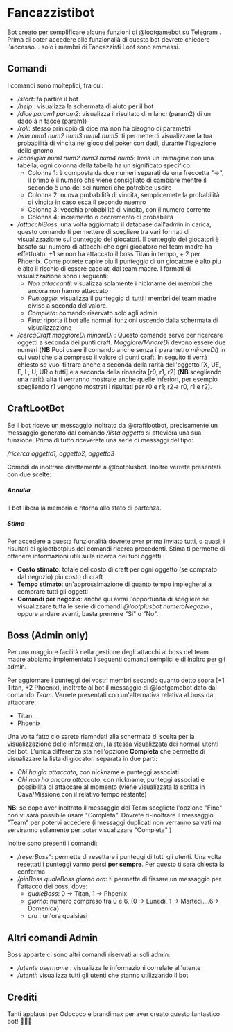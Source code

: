 # Fancazzistibot
Bot creato per semplificare alcune funzioni di [@lootgamebot](https://telegram.me/lootgamebot) su Telegram .
Prima di poter accedere alle funzionalià di questo bot devrete chiedere l'accesso... solo i membri di Fancazzisti Loot sono ammessi.
## Comandi
I comandi sono molteplici, tra cui:
* */start*: fa partire il bot 
* */help* : visualizza la schermata di aiuto per il bot
* */dice param1 param2*: visualizza il risultato di n lanci (param2) di un dado a n facce (param1)
* */roll*: stesso prinicpio di dice ma non ha bisogno di parametri
* */win num1 num2 num3 num4 num5*: ti permette di visualizzare la tua probabilità di vincita nel gioco del poker con dadi, durante l'ispezione dello gnomo
* */consiglia num1 num2 num3 num4 num5*: Invia un immagine con una tabella, ogni colonna della tabella ha un significato 
specifico:
    * Colonna 1: è composta da due numeri separati da una freccetta "->", il primo è il numero che viene consigliato di 
    cambiare mentre il secondo è uno dei sei numeri che potrebbe uscire
    * Colonna 2: nuova probabilità di vincita, semplicemete la probabilità di vincita in caso esca il secondo nuemro
    * Colonna 3: vecchia probabilità di vincita, con il numero corrente
    * Colonna 4: incremento o decremento di probabilità
* */attacchiBoss*: una volta aggiornato il database dall'admin in carica, questo comando ti permettere di scegliere tra 
vari formati di visualizzazione sul punteggio dei giocatori. Il punteggio dei giocatori è basato sul numero di attacchi 
che ogni giocatore nel team madre ha effettuato: +1 se non ha attaccato il boss Titan in tempo, + 2 per Phoenix. Come potrete capire
piu il punteggio di un giocatore è alto piu è alto il rischio di essere cacciati dal team madre. I formati di visualizzazione
sono i seguenti:
    * *Non attaccanti*: visualizza solamente i nickname dei membri che ancora non hanno attaccato
    * *Punteggio*: visualizza il punteggio di tutti i membri del team madre diviso a seconda del valore.
    * *Completa*: comando riservato solo agli admin
    * *Fine*: riporta il bot alle normali funzioni uscendo dalla schermata di visualizzazione
* */cercaCraft maggioreDi minoreDi* : Questo comande serve per ricercare oggetti a seconda dei punti craft. *Maggiore/MinoreDi*
devono essere due numeri (**NB** Puoi usare il comando anche senza il parametro *minoreDi*) in cui vuoi che sia compreso il valore
di punti craft. In seguito ti verrà chiesto se vuoi filtrare anche a seconda della rarità dell'oggetto [X, UE, E, L, U, UR o tutti] e 
a seconda della rinascita [r0, r1, r2] (**NB** scegliendo una rarità alta ti verranno mostrate anche quelle inferiori, per esempio scegliendo 
r1 vengono mostrati i risultati per r0 e r1; r2-> r0, r1 e r2).

## CraftLootBot
Se Il bot riceve un messaggio inoltrato da @craftlootbot, precisamente un messaggio generato dal comando */lista oggetto* si attevierà
una sua funzione. Prima di tutto riceverete una serie di messaggi del tipo:

*/ricerca oggetto1, oggetto2, oggetto3*

Comodi da inoltrare direttamente a @lootplusbot. Inoltre verrete presentati con due scelte:
##### Annulla
Il bot libera la memoria e ritorna allo stato di partenza.
##### Stima
Per accedere a questa funzionalità dovrete aver prima inviato tutti, o quasi, i risultati di @lootbotplus dei comandi 
ricerca precedenti.
Stima ti permette di ottenere informazioni utili sulla ricerca dei tuoi oggetti:
* **Costo stimato**: totale del costo di craft per ogni oggetto (se comprato dal negozio) piu costo di craft
* **Tempo stimato**: un'approssimazione di quanto tempo impiegherai a comprare tutti gli oggetti
* **Comandi per negozio**: anche qui avrai l'opportunità di scegliere se visualizzare tutta le serie di comandi *@lootplusbot numeroNegozio*
, oppure andare avanti, basta premere "Si" o "No".

## Boss (Admin only)
Per una maggiore facilità nella gestione degli attacchi al boss del team madre abbiamo implementato i seguenti comandi semplici e di 
inoltro per gli admin.

Per aggiornare i punteggi dei vostri membri secondo quanto detto sopra (+1 Titan, +2 Phoenix), inoltrate al bot il messaggio 
di @lootgamebot dato dal comando *Team*. Verrete presentati con un'alternativa relativa al boss da attaccare:
* Titan
* Phoenix

Una volta fatto cio sarete riamndati alla schermata di scelta per la visualizzazione delle informazioni, la stessa visualizzata 
dei normali utenti del bot. L'unica differenza sta nell'opzione **Completa** che permette di visualizzare la lista di giocatori separata in due 
parti:
* *Chi ha gia attaccato*, con nickname e punteggi associati
* *Chi non ha ancora attaccato*, con nickname, punteggi associati e possibilità di attaccare al momento (viene visualizzata la scritta in Cava/Missione con il relativo
tempo restante)

**NB**: se dopo aver inoltrato il messaggio del Team scegliete l'opzione "Fine" non vi sarà possibile usare "Completa". Dovrete 
ri-inoltrare il messaggio "Team" per potervi accedere (i messaggi duplicati non verranno salvati ma serviranno solamente per 
poter visualizzare "Completa" )

Inoltre sono presenti i comandi:
* */reserBoss"*: permette di resettare i punteggi di tutti gli utenti. Una volta resettati i punteggi vanno persi **per sempre**.
Per questo ti sarà chiesta la conferma 
* */pinBoss qualeBoss giorno ora*: ti permette di fissare un messaggio per l'attacco dei boss, dove:
    * *qualeBoss*: 0 -> Titan, 1 -> Phoenix
    * *giorno*: numero compreso tra 0 e 6, (0 -> Lunedi, 1 -> Martedi....6-> Domenica)
    * *ora* : un'ora qualsiasi
    
## Altri comandi Admin
Boss apparte ci sono altri comandi riservati ai soli admin:
* */utente username* : visualizza le informazioni correlate all'utente
* */utenti*: visualizza tutti gli utenti che stanno utilizzando il bot


## Crediti
Tanti applausi per Odococo e brandimax per aver creato questo fantastico bot! 🎉🎉🎉